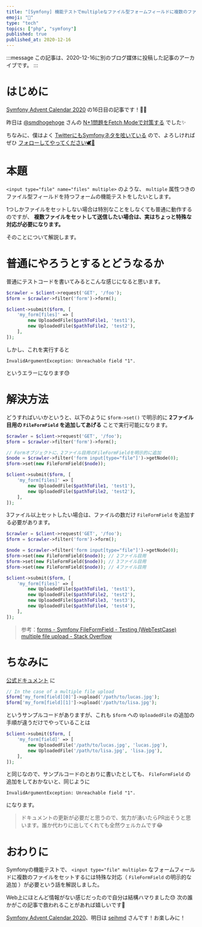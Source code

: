 ```yaml
---
title: "[Symfony] 機能テストでmultipleなファイル型フォームフィールドに複数のファイルをセットするには特殊な対応が必要という話"
emoji: "🎻"
type: "tech"
topics: ["php", "symfony"]
published: true
published_at: 2020-12-16
---
```


:::message
この記事は、2020-12-16に別のブログ媒体に投稿した記事のアーカイブです。
:::

# はじめに

[Symfony Advent Calendar 2020](https://qiita.com/advent-calendar/2020/symfony) の16日目の記事です！🎄🌙

昨日は [@smdhogehoge](https://twitter.com/smdhogehoge) さんの [N+1問題をFetch Modeで対策する](https://tech.quartetcom.co.jp/2020/12/15/doctrine-fetch-mode/) でした✨

ちなみに、僕はよく [TwitterにもSymfonyネタを呟いている](https://twitter.com/search?q=from%3Attskch%20(symfony%20OR%20doctrine)&src=typed_query&f=live) ので、よろしければぜひ [フォローしてやってください🕊🤲](https://twitter.com/ttskch)

# 本題

`<input type="file" name="files" multiple>` のような、 `multiple` 属性つきのファイル型フィールドを持つフォームの機能テストをしたいとします。

1つしかファイルをセットしない場合は特別なことをしなくても普通に動作するのですが、 **複数ファイルをセットして送信したい場合は、実はちょっと特殊な対応が必要になります。**

そのことについて解説します。

# 普通にやろうとするとどうなるか

普通にテストコードを書いてみるとこんな感じになると思います。

```php
$crawler = $client->request('GET', '/foo');
$form = $crawler->filter('form')->form();

$client->submit($form, [
    'my_form[files]' => [
        new UploadedFile($pathToFile1, 'test1'),
        new UploadedFile($pathToFile2, 'test2'),
    ],
]);
```

しかし、これを実行すると

```
InvalidArgumentException: Unreachable field "1".
```

というエラーになります😓

# 解決方法

どうすればいいかというと、以下のように `$form->set()` で明示的に **2ファイル目用の `FileFormField` を追加してあげる** ことで実行可能になります。

```php
$crawler = $client->request('GET', '/foo');
$form = $crawler->filter('form')->form();

// Formオブジェクトに、2ファイル目用のFileFormFieldを明示的に追加
$node = $crawler->filter('form input[type="file"]')->getNode(0);
$form->set(new FileFormField($node));

$client->submit($form, [
    'my_form[files]' => [
        new UploadedFile($pathToFile1, 'test1'),
        new UploadedFile($pathToFile2, 'test2'),
    ],
]);
```

3ファイル以上セットしたい場合は、ファイルの数だけ `FileFormField` を追加する必要があります。

```php
$crawler = $client->request('GET', '/foo');
$form = $crawler->filter('form')->form();

$node = $crawler->filter('form input[type="file"]')->getNode(0);
$form->set(new FileFormField($node)); // 2ファイル目用
$form->set(new FileFormField($node)); // 3ファイル目用
$form->set(new FileFormField($node)); // 4ファイル目用

$client->submit($form, [
    'my_form[files]' => [
        new UploadedFile($pathToFile1, 'test1'),
        new UploadedFile($pathToFile2, 'test2'),
        new UploadedFile($pathToFile3, 'test3'),
        new UploadedFile($pathToFile4, 'test4'),
    ],
]);
```

> 参考：[forms - Symfony FileFormField - Testing (WebTestCase) multiple file upload - Stack Overflow](https://stackoverflow.com/questions/42454159/symfony-fileformfield-testing-webtestcase-multiple-file-upload#answer-48068458)

# ちなみに

[公式ドキュメント](https://symfony.com/doc/current/testing.html#forms) に

```php
// In the case of a multiple file upload
$form['my_form[field][0]']->upload('/path/to/lucas.jpg');
$form['my_form[field][1]']->upload('/path/to/lisa.jpg');
```

というサンプルコードがありますが、これも `$form` への `UploadedFile` の追加の手順が違うだけでやっていることは

```php
$client->submit($form, [
    'my_form[field]' => [
        new UploadedFile('/path/to/lucas.jpg', 'lucas.jpg'),
        new UploadedFile('/path/to/lisa.jpg', 'lisa.jpg'),
    ],
]);
```

と同じなので、サンプルコードのとおりに書いたとしても、 `FileFormField` の追加をしておかないと、同じように

```
InvalidArgumentException: Unreachable field "1".
```

になります。

> ドキュメントの更新が必要だと思うので、気力が湧いたらPR出そうと思います。誰か代わりに出してくれても全然ウェルカムです😂

# おわりに

Symfonyの機能テストで、 `<input type="file" multiple>` なフォームフィールドに複数のファイルをセットするには特殊な対応（ `FileFormField` の明示的な追加 ）が必要という話を解説しました。

Web上にほとんど情報がない感じだったので自分は結構ハマりました😓
次の誰かがこの記事で救われることがあれば嬉しいです💪

[Symfony Advent Calendar 2020](https://qiita.com/advent-calendar/2020/symfony)、明日は [seihmd](https://qiita.com/seihmd) さんです！お楽しみに！
